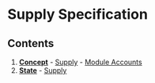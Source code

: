 # Supply Specification

## Contents

1. **[Concept](01_concepts.md)**
		- [Supply](01_concepts.md#supply)
		- [Module Accounts](01_concepts.md#module_accounts)
2. **[State](02_state.md)**
		- [Supply](02_state.md#supply)
